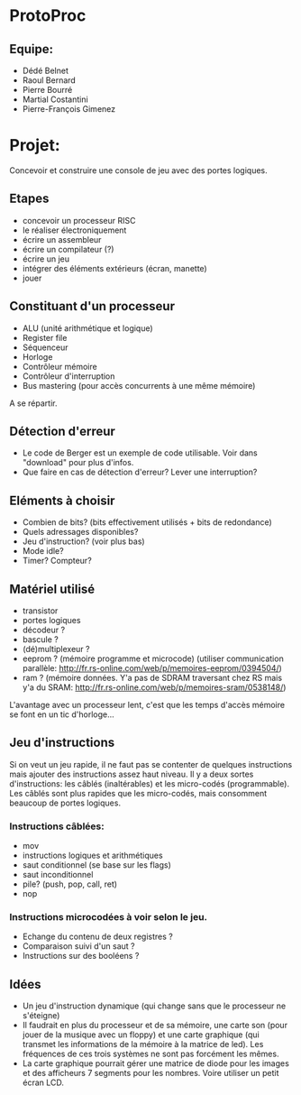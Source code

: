 # ProtoProc #

## Equipe: ##
- Dédé Belnet
- Raoul Bernard
- Pierre Bourré
- Martial Costantini
- Pierre-François Gimenez

# Projet: #
Concevoir et construire une console de jeu avec des portes logiques.

## Etapes ##
- concevoir un processeur RISC
- le réaliser électroniquement
- écrire un assembleur
- écrire un compilateur (?)
- écrire un jeu
- intégrer des éléments extérieurs (écran, manette)
- jouer

## Constituant d'un processeur ##
- ALU (unité arithmétique et logique)
- Register file
- Séquenceur
- Horloge
- Contrôleur mémoire
- Contrôleur d'interruption
- Bus mastering (pour accès concurrents à une même mémoire)

A se répartir.

## Détection d'erreur ##
- Le code de Berger est un exemple de code utilisable. Voir dans "download" pour plus d'infos.
- Que faire en cas de détection d'erreur? Lever une interruption?

## Eléments à choisir ##
- Combien de bits? (bits effectivement utilisés + bits de redondance)
- Quels adressages disponibles?
- Jeu d'instruction? (voir plus bas)
- Mode idle?
- Timer? Compteur?

## Matériel utilisé ##
- transistor
- portes logiques
- décodeur ?
- bascule ?
- (dé)multiplexeur ?
- eeprom ? (mémoire programme et microcode) (utiliser communication parallèle: http://fr.rs-online.com/web/p/memoires-eeprom/0394504/)
- ram ? (mémoire données. Y'a pas de SDRAM traversant chez RS mais y'a du SRAM: http://fr.rs-online.com/web/p/memoires-sram/0538148/)

L'avantage avec un processeur lent, c'est que les temps d'accès mémoire se font en un tic d'horloge...

## Jeu d'instructions ##
Si on veut un jeu rapide, il ne faut pas se contenter de quelques instructions mais ajouter des instructions assez haut niveau.
Il y a deux sortes d'instructions: les câblés (inaltérables) et les micro-codés (programmable).
Les câblés sont plus rapides que les micro-codés, mais consomment beaucoup de portes logiques.

### Instructions câblées: ###
- mov
- instructions logiques et arithmétiques
- saut conditionnel (se base sur les flags)
- saut inconditionnel
- pile? (push, pop, call, ret)
- nop

### Instructions microcodées à voir selon le jeu. ###
- Echange du contenu de deux registres ?
- Comparaison suivi d'un saut ?
- Instructions sur des booléens ?

## Idées ##
- Un jeu d'instruction dynamique (qui change sans que le processeur ne s'éteigne)
- Il faudrait en plus du processeur et de sa mémoire, une carte son (pour jouer de la musique avec un floppy) et une carte graphique (qui transmet les informations de la mémoire à la matrice de led). Les fréquences de ces trois systèmes ne sont pas forcément les mêmes.
- La carte graphique pourrait gérer une matrice de diode pour les images et des afficheurs 7 segments pour les nombres. Voire utiliser un petit écran LCD.
